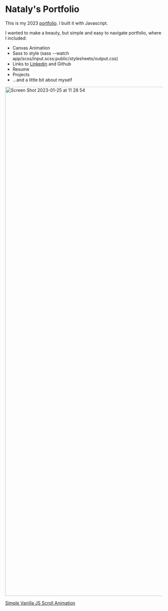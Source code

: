 # Nataly's Portfolio
This is my 2023 [portfolio](https://nmenares.github.io/portfolio/). I built it with Javascript.

I wanted to make a beauty, but simple and easy to navigate portfolio, where I included:

* Canvas Animation
* Sass to style (sass --watch app/scss/input.scss:public/stylesheets/output.css)
* Links to [Linkedin](https://www.linkedin.com/in/nmenares/) and Github
* Resume
* Projects
* ...and a little bit about myself

[<img width="1625" alt="Screen Shot 2023-01-25 at 11 28 54" src="https://user-images.githubusercontent.com/33841883/214667812-5ab3920b-dd1d-4ed2-8141-06f8638acddd.png">](https://nmenares.github.io/#)

[Simple Vanilla JS Scroll Animation](https://codepen.io/alvarotrigo/pen/PoKamZy)